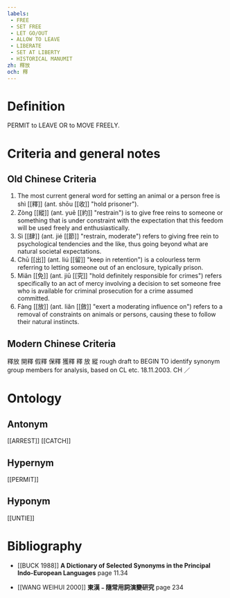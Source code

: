 ```yaml
---
labels: 
 - FREE
 - SET FREE
 - LET GO/OUT
 - ALLOW TO LEAVE
 - LIBERATE
 - SET AT LIBERTY
 - HISTORICAL MANUMIT
zh: 釋放
och: 釋
---
```


# Definition
PERMIT to LEAVE OR to MOVE FREELY.
# Criteria and general notes
## Old Chinese Criteria
1. The most current general word for setting an animal or a person free is shì [[釋]] (ant. shōu [[收]] "hold prisoner").
2. Zòng [[縱]] (ant. yuē [[約]] "restrain") is to give free reins to someone or something that is under constraint with the expectation that this feedom will be used freely and enthusiastically.
3. Sì [[肆]] (ant. jié [[節]] "restrain, moderate") refers to giving free rein to psychological tendencies and the like, thus going beyond what are natural societal expectations.
4. Chū [[出]] (ant. liú [[留]] "keep in retention") is a colourless term referring to letting someone out of an enclosure, typically prison.
5. Miǎn [[免]] (ant. jiū [[究]] "hold definitely responsible for crimes") refers specifically to an act of mercy involving a decision to set someone free who is available for criminal prosecution for a crime assumed committed.
6. Fàng [[放]] (ant. liǎn [[斂]] "exert a moderating influence on") refers to a removal of constraints on animals or persons, causing these to follow their natural instincts.
## Modern Chinese Criteria
釋放
開釋
假釋
保釋
獲釋
釋
放
縱
rough draft to BEGIN TO identify synonym group members for analysis, based on CL etc. 18.11.2003. CH ／
# Ontology

## Antonym
[[ARREST]]
[[CATCH]]
## Hypernym
[[PERMIT]]
## Hyponym
[[UNTIE]]
# Bibliography
- [[BUCK 1988]]
**A Dictionary of Selected Synonyms in the Principal Indo-European Languages** page 11.34

- [[WANG WEIHUI 2000]]
**東漢﹣隨常用詞演變研究** page 234
